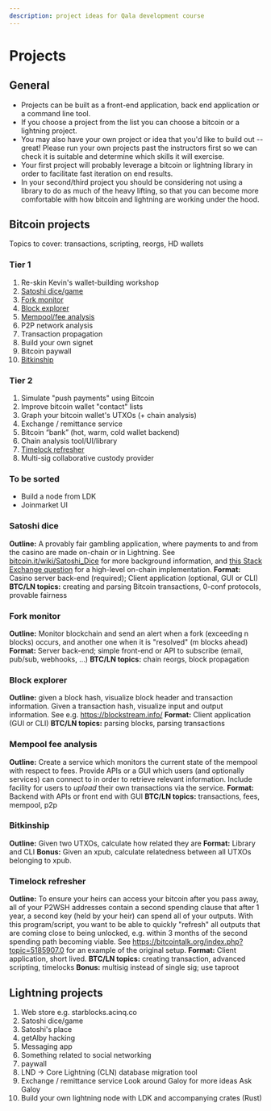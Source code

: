```yaml
---
description: project ideas for Qala development course
---
```


# Projects

## General

* Projects can be built as a front-end application, back end application or a command line tool.
* If you choose a project from the list you can choose a bitcoin or a lightning project.
* You may also have your own project or idea that you'd like to build out -- great! Please run your own projects past the instructors first so we can check it is suitable and determine which skills it will exercise.
* Your first project will probably leverage a bitcoin or lightning library in order to facilitate fast iteration on end results.
* In your second/third project you should be considering not using a library to do as much of the heavy lifting, so that you can become more comfortable with how bitcoin and lightning are working under the hood.

## Bitcoin projects 

Topics to cover: transactions, scripting, reorgs, HD wallets

### Tier 1

1. Re-skin Kevin's wallet-building workshop
1. [Satoshi dice/game](#Satoshi-dice)
1. [Fork monitor](#Fork-monitor)
1. [Block explorer](#Block-explorer)
1. [Mempool/fee analysis](#Mempool-fee-analysis)
1. P2P network analysis
1. Transaction propagation
1. Build your own signet
1. Bitcoin paywall
1. [Bitkinship](#Bitkinship)

### Tier 2

1. Simulate "push payments" using Bitcoin
1. Improve bitcoin wallet "contact" lists
1. Graph your bitcoin wallet's UTXOs (+ chain analysis)
1. Exchange / remittance service
1. Bitcoin “bank” (hot, warm, cold wallet backend)
1. Chain analysis tool/UI/library
1. [Timelock refresher](#Timelock-refresher)
1. Multi-sig collaborative custody provider

### To be sorted

* Build a node from LDK
* Joinmarket UI

### Satoshi dice
**Outline:** A provably fair gambling application, where payments to and from the casino are made on-chain or in Lightning. See [bitcoin.it/wiki/Satoshi_Dice](https://en.bitcoin.it/wiki/Satoshi_Dice) for more background information, and [this Stack Exchange question](https://bitcoin.stackexchange.com/questions/7369/how-to-implement-a-game-like-satoshidice) for a high-level on-chain implementation.
**Format:** Casino server back-end (required); Client application (optional, GUI or CLI)
**BTC/LN topics:** creating and parsing Bitcoin transactions, 0-conf protocols, provable fairness

### Fork monitor
**Outline:** Monitor blockchain and send an alert when a fork (exceeding n blocks) occurs, and another one when it is "resolved" (m blocks ahead)
**Format:** Server back-end; simple front-end or API to subscribe (email, pub/sub, webhooks, ...)
**BTC/LN topics:** chain reorgs, block propagation

### Block explorer
**Outline:** given a block hash, visualize block header and transaction information. Given a transaction hash, visualize input and output information. See e.g. https://blockstream.info/
**Format:** Client application (GUI or CLI)
**BTC/LN topics:** parsing blocks, parsing transactions

### Mempool fee analysis
**Outline:** Create a service which monitors the current state of the mempool with respect to fees. Provide APIs or a GUI which users (and optionally services) can connect to in order to retrieve relevant information. Include facility for users to _upload_ their own transactions via the service.
**Format:** Backend with APIs or front end with GUI
**BTC/LN topics:** transactions, fees, mempool, p2p

### Bitkinship
**Outline:** Given two UTXOs, calculate how related they are
**Format:** Library and CLI
**Bonus:** Given an xpub, calculate relatedness between all UTXOs belonging to xpub.

### Timelock refresher
**Outline:** To ensure your heirs can access your bitcoin after you pass away, all of your P2WSH addresses contain a second spending clause that after 1 year, a second key (held by your heir) can spend all of your outputs. With this program/script, you want to be able to quickly "refresh" all outputs that are coming close to being unlocked, e.g. within 3 months of the second spending path becoming viable. See https://bitcointalk.org/index.php?topic=5185907.0 for an example of the original setup.
**Format:** Client application, short lived.
**BTC/LN topics:** creating transaction, advanced scripting, timelocks
**Bonus:** multisig instead of single sig; use taproot

## Lightning projects

1. Web store e.g. starblocks.acinq.co
1. Satoshi dice/game
1. Satoshi's place
1. getAlby hacking
1. Messaging app
1. Something related to social networking
1. paywall
1. LND -> Core Lightning (CLN) database migration tool
1. Exchange / remittance service
    Look around Galoy for more ideas
    Ask Galoy
1. Build your own lightning node with LDK and accompanying crates (Rust)
    

